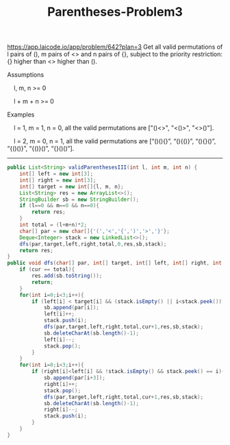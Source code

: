 ﻿---
layout: default
title: Parentheses-Problem3
narrow: true
---
https://app.laicode.io/app/problem/642?plan=3
Get all valid permutations of l pairs of (), m pairs of <> and n pairs of {}, subject to the priority restriction: {} higher than <> higher than ().

Assumptions

    l, m, n >= 0

    l + m + n >= 0

Examples

    l = 1, m = 1, n = 0, all the valid permutations are ["()<>", "<()>", "<>()"].

    l = 2, m = 0, n = 1, all the valid permutations are [“()(){}”, “(){()}”, “(){}()”, “{()()}”, “{()}()”, “{}()()”].
***
```java
public List<String> validParenthesesIII(int l, int m, int n) {  
    int[] left = new int[3];  
    int[] right = new int[3];  
    int[] target = new int[]{l, m, n};  
    List<String> res = new ArrayList<>();  
    StringBuilder sb = new StringBuilder();  
    if (l==0 && m==0 && n==0){  
        return res;  
    }  
    int total = (l+m+n)*2;  
    char[] par = new char[]{'(','<','{',')','>','}'};  
    Deque<Integer> stack = new LinkedList<>();  
    dfs(par,target,left,right,total,0,res,sb,stack);  
    return res;  
}  
public void dfs(char[] par, int[] target, int[] left, int[] right, int total, int cur, List<String> res, StringBuilder sb,Deque<Integer> stack){  
    if (cur == total){  
        res.add(sb.toString());  
        return;  
    }  
    for(int i=0;i<3;i++){  
        if (left[i] < target[i] && (stack.isEmpty() || i<stack.peek())){  
            sb.append(par[i]);  
            left[i]++;  
            stack.push(i);  
            dfs(par,target,left,right,total,cur+1,res,sb,stack);  
            sb.deleteCharAt(sb.length()-1);  
            left[i]--;  
            stack.pop();  
        }  
    }  
    for(int i=0;i<3;i++){  
        if (right[i]<left[i] && !stack.isEmpty() && stack.peek() == i){  
            sb.append(par[i+3]);  
            right[i]++;  
            stack.pop();  
            dfs(par,target,left,right,total,cur+1,res,sb,stack);  
            sb.deleteCharAt(sb.length()-1);  
            right[i]--;  
            stack.push(i);  
        }  
    }  
}
```